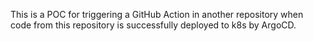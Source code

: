 This is a POC for triggering a GitHub Action in another repository when code from this repository is successfully deployed to k8s by ArgoCD.
